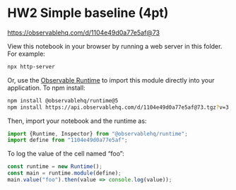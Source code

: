 # HW2 Simple baseline (4pt)

https://observablehq.com/d/1104e49d0a77e5af@73

View this notebook in your browser by running a web server in this folder. For
example:

~~~sh
npx http-server
~~~

Or, use the [Observable Runtime](https://github.com/observablehq/runtime) to
import this module directly into your application. To npm install:

~~~sh
npm install @observablehq/runtime@5
npm install https://api.observablehq.com/d/1104e49d0a77e5af@73.tgz?v=3
~~~

Then, import your notebook and the runtime as:

~~~js
import {Runtime, Inspector} from "@observablehq/runtime";
import define from "1104e49d0a77e5af";
~~~

To log the value of the cell named “foo”:

~~~js
const runtime = new Runtime();
const main = runtime.module(define);
main.value("foo").then(value => console.log(value));
~~~
